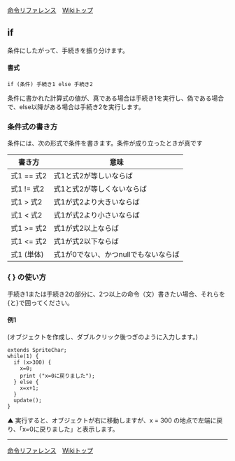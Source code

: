 
[命令リファレンス](./reference)&emsp;[Wikiトップ](./)

<title>命令リファレンス - if</title>

## if
条件にしたがって、手続きを振り分けます。

#### 書式
```
if (条件) 手続き1 else 手続き2
```
条件に書かれた計算式の値が、真である場合は手続き1を実行し、偽である場合で、else以降がある場合は手続き2を実行します。

### 条件式の書き方
条件には、次の形式で条件を書きます。条件が成り立ったときが真です

|書き方|意味|
|-|-|
|式1 == 式2|式1と式2が等しいならば|
|式1 != 式2|式1と式2が等しくないならば|
|式1 > 式2|式1が式2より大きいならば|
|式1 < 式2|式1が式2より小さいならば|
|式1 >= 式2|式1が式2以上ならば|
|式1 <= 式2|式1が式2以下ならば|
|式1 (単体)|式1が0でない、かつnullでもないならば|

### { } の使い方
手続き1または手続き2の部分に、2つ以上の命令（文）書きたい場合、それらを{と}で囲ってください。

#### 例1
(オブジェクトを作成し、ダブルクリック後つぎのように入力します。)
```
extends SpriteChar;
while(1) {
  if (x>300) {
    x=0;
    print ("x=0に戻りました");
  } else {
    x=x+1;
  }
  update();
}
```

▲ 実行すると、オブジェクトが右に移動しますが、x = 300 の地点で左端に戻り、「x=0に戻りました」と表示します。

***

[命令リファレンス](./reference)&emsp;[Wikiトップ](./)

